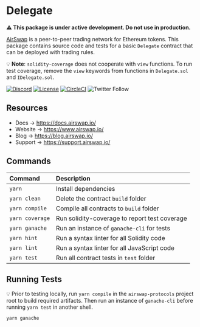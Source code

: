 # Delegate

**:warning: This package is under active development. Do not use in production.**

[AirSwap](https://www.airswap.io/) is a peer-to-peer trading network for Ethereum tokens. This package contains source code and tests for a basic `Delegate` contract that can be deployed with trading rules.

:bulb: **Note**: `solidity-coverage` does not cooperate with `view` functions. To run test coverage, remove the `view` keywords from functions in `Delegate.sol` and `IDelegate.sol`.

[![Discord](https://img.shields.io/discord/590643190281928738.svg)](https://discord.gg/ecQbV7H)
[![License](https://img.shields.io/badge/License-Apache%202.0-blue.svg)](https://opensource.org/licenses/Apache-2.0)
[![CircleCI](https://circleci.com/gh/airswap/airswap-protocols.svg?style=svg&circle-token=73bd6668f836ce4306dbf6ca32109ddbb5b7e1fe)](https://circleci.com/gh/airswap/airswap-protocols)
![Twitter Follow](https://img.shields.io/twitter/follow/airswap?style=social)

## Resources

- Docs → https://docs.airswap.io/
- Website → https://www.airswap.io/
- Blog → https://blog.airswap.io/
- Support → https://support.airswap.io/

## Commands

| Command         | Description                                   |
| :-------------- | :-------------------------------------------- |
| `yarn`          | Install dependencies                          |
| `yarn clean`    | Delete the contract `build` folder            |
| `yarn compile`  | Compile all contracts to `build` folder       |
| `yarn coverage` | Run solidity-coverage to report test coverage |
| `yarn ganache`  | Run an instance of `ganache-cli` for tests    |
| `yarn hint`     | Run a syntax linter for all Solidity code     |
| `yarn lint`     | Run a syntax linter for all JavaScript code   |
| `yarn test`     | Run all contract tests in `test` folder       |

## Running Tests

:bulb: Prior to testing locally, run `yarn compile` in the `airswap-protocols` project root to build required artifacts. Then run an instance of `ganache-cli` before running `yarn test` in another shell.

```
yarn ganache
```
